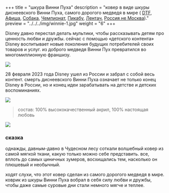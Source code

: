 +++
title = "шкура Винни Пуха"
description = "ковер в виде шкуры диснеевского Винни Пуха, самого дорогого медведя в мире ( [DTF](https://web.archive.org/web/20230306163925/https://dtf.ru/life/1673106-tvorcheskoe-obedinenie-lyubiteli-vypustilo-kovrik-v-vide-shkury-vinni-puha-v-otvet-na-uhod-disney-iz-rossii), [Афиша](https://web.archive.org/web/0/https://daily.afisha.ru/news/73643-obedinenie-lyubiteli-vypustili-kover-v-vide-shkury-vinni-puha-v-otvet-na-uhod-disney-iz-rossii/), [Собака](https://web.archive.org/web/20230327021417/https://www.sobaka.ru/lifestyle/design/163612), [Чемпионат](https://web.archive.org/web/20231001092622/https://www.championat.com/cybersport/news-5029181-v-chest-uhoda-disney-iz-rossii-vypustili-kovrik-v-vide-shkury-vinni-puha.html), [Пикабу](https://web.archive.org/web/20231001092923/https://pikabu.ru/story/konservirovannyiy_big_mak_9016018), [Лентач](https://t.me/oldlentach/69919), [Россия не Москва](https://t.me/novosti_voinaa/12381))."
preview = "../../../img/winnie-1.jpg"
weight = "6"
+++

Disney давно перестал делать мультики, чтобы рассказывать детям про ценность любви и дружбы. сейчас с помощью «детского контента» Disney воспитывает новые поколения будущих потребителей своих товаров и услуг. из доброго медведя Винни Пух превратился во многомиллионную франшизу.

![](../../../img/winnie-2.jpg)

28 февраля 2023 года Disney ушел из России и забрал с собой весь контент. смерть диснеевского Винни Пуха означает не только конец Disney в России, но и конец идеи зарабатывать на детстве и детских воспоминаниях.

![](../../../img/winnie-3.jpg)

> состав: 100% высококачественный акрил, 100% настоящая любовь

![](../../../img/winnie-4.jpg)

### сказка
однажды, давным-давно в Чудесном лесу соткали волшебный ковер из самой мягкой ткани, какую только можно себе представить. все, вплоть до самых циничных зумеров, восхищались тем, насколько он плюшевый и необычный.

ходят слухи, что этот ковер сделан из самого дорогого медведя в мире. коврик из шкуры Винни Пуха вобрал в себя силу любви и дружбы, чтобы даже самые суровые дни стали немного мягче и теплее.